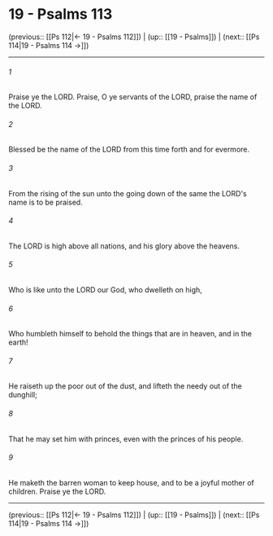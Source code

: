 # 19 - Psalms 113

(previous:: [[Ps 112|← 19 - Psalms 112]]) | (up:: [[19 - Psalms]]) | (next:: [[Ps 114|19 - Psalms 114 →]])

***


###### 1 
Praise ye the LORD. Praise, O ye servants of the LORD, praise the name of the LORD. 

###### 2 
Blessed be the name of the LORD from this time forth and for evermore. 

###### 3 
From the rising of the sun unto the going down of the same the LORD's name is to be praised. 

###### 4 
The LORD is high above all nations, and his glory above the heavens. 

###### 5 
Who is like unto the LORD our God, who dwelleth on high, 

###### 6 
Who humbleth himself to behold the things that are in heaven, and in the earth! 

###### 7 
He raiseth up the poor out of the dust, and lifteth the needy out of the dunghill; 

###### 8 
That he may set him with princes, even with the princes of his people. 

###### 9 
He maketh the barren woman to keep house, and to be a joyful mother of children. Praise ye the LORD.

***

(previous:: [[Ps 112|← 19 - Psalms 112]]) | (up:: [[19 - Psalms]]) | (next:: [[Ps 114|19 - Psalms 114 →]])
